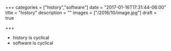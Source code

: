 +++
categories = ["history","software"]
date = "2017-01-16T17:31:44-06:00"
title = "history"
description = ""
images = ["/2016/10/image.jpg"]
draft = true

+++

* history is cyclical
* software is cyclical
